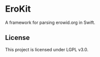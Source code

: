 # EroKit

A framework for parsing erowid.org in Swift.

## License

This project is licensed under LGPL v3.0.
